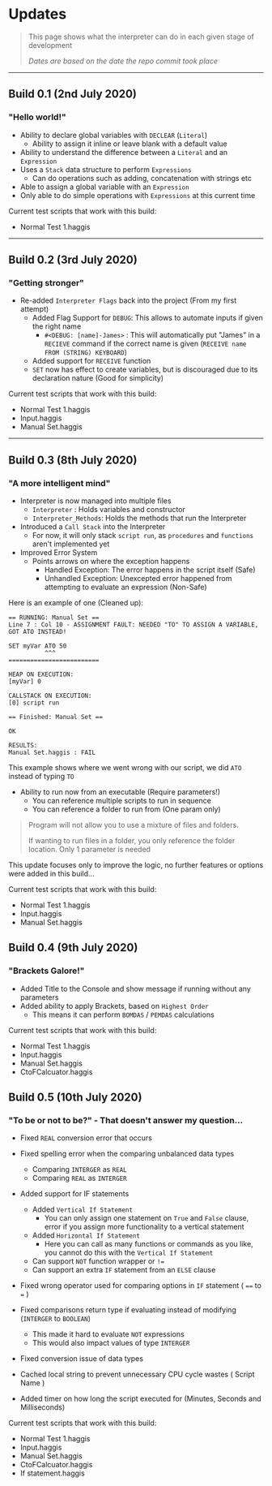 # Updates

> This page shows what the interpreter can do in each given stage of development
>
> *Dates are based on the date the repo commit took place*

------

## Build 0.1 (2nd July 2020)

### "Hello world!"

- Ability to declare global variables with `DECLEAR` (`Literal`)
  - Ability to assign it inline or leave blank with a default value
- Ability to understand the difference between a `Literal` and an `Expression`
- Uses a `Stack` data structure to perform `Expressions`
  - Can do operations such as adding, concatenation with strings etc
- Able to assign a global variable with an `Expression`
- Only able to do simple operations with `Expressions` at this current time



Current test scripts that work with this build:

- Normal Test 1.haggis

------

## Build 0.2 (3rd July 2020)

### "Getting stronger"

- Re-added `Interpreter Flags` back into the project (From my first attempt)
  - Added Flag Support for `DEBUG`: This allows to automate inputs if given the right name
    - `#<DEBUG: [name]-James>` : This will automatically put "James" in a `RECIEVE` command if the correct name is given (`RECEIVE name FROM (STRING) KEYBOARD`)
  - Added support for `RECEIVE` function
  - `SET` now has effect to create variables, but is discouraged due to its declaration nature (Good for simplicity)



Current test scripts that work with this build:

- Normal Test 1.haggis
- Input.haggis
- Manual Set.haggis

------

## Build 0.3 (8th July 2020)

### "A more intelligent mind"

- Interpreter is now managed into multiple files
  - `Interpreter` : Holds variables and constructor
  - `Interpreter_Methods`: Holds the methods that run the Interpreter
- Introduced a `Call Stack` into the Interpreter
  - For now, it will only stack `script run`, as `procedures` and `functions` aren't implemented yet
- Improved Error System
  - Points arrows on where the exception happens
    - Handled Exception: The error happens in the script itself (Safe)
    - Unhandled Exception: Unexcepted error happened from attempting to evaluate an expression (Non-Safe)

Here is an example of one (Cleaned up):

```
== RUNNING: Manual Set ==
Line 7 : Col 10 - ASSIGNMENT FAULT: NEEDED "TO" TO ASSIGN A VARIABLE, GOT ATO INSTEAD!

SET myVar ATO 50
          ^^^
=========================

HEAP ON EXECUTION:
[myVar] 0

CALLSTACK ON EXECUTION:
[0] script run

== Finished: Manual Set ==

OK

RESULTS:
Manual Set.haggis : FAIL
```

This example shows where we went wrong with our script, we did `ATO` instead of typing `TO`

- Ability to run now from an executable (Require parameters!)
  - You can reference multiple scripts to run in sequence
  - You can reference a folder to run from (One param only)

> Program will not allow you to use a mixture of files and folders.
>
> If wanting to run files in a folder, you only reference the folder location. Only 1 parameter is needed



This update focuses only to improve the logic, no further features or options were added in this build...



Current test scripts that work with this build:

- Normal Test 1.haggis
- Input.haggis
- Manual Set.haggis

## Build 0.4 (9th July 2020)

### "Brackets Galore!"

- Added Title to the Console and show message if running without any parameters
- Added ability to apply Brackets, based on `Highest Order`
  - This means it can perform `BOMDAS` / `PEMDAS` calculations

Current test scripts that work with this build:

- Normal Test 1.haggis
- Input.haggis
- Manual Set.haggis
- CtoFCalcuator.haggis

## Build 0.5 (10th July 2020)

### "To be or not to be?" - That doesn't answer my question...

- Fixed `REAL` conversion error that occurs
- Fixed spelling error when the comparing unbalanced data types
  - Comparing `INTERGER` as `REAL`
  - Comparing `REAL` as `INTERGER`
- Added support for IF statements
  - Added `Vertical If Statement`
    - You can only assign one statement on `True` and `False` clause, error if you assign more functionality to a vertical statement
  - Added `Horizontal If Statement`
    - Here you can call as many functions or commands as you like, you cannot do this with the `Vertical If Statement`
  - Can support `NOT` function wrapper or `!=`
  - Can support an extra `IF` statement from an `ELSE` clause
- Fixed wrong operator used for comparing options in `IF` statement ( `==` to `=` )
- Fixed comparisons return type if evaluating instead of modifying (`INTERGER` to `BOOLEAN`)
  - This made it hard to evaluate `NOT` expressions
  - This would also impact values of type `INTERGER`

- Fixed conversion issue of data types
- Cached local string to prevent unnecessary CPU cycle wastes ( Script Name )
- Added timer on how long the script executed for (Minutes, Seconds and Milliseconds)

Current test scripts that work with this build:

- Normal Test 1.haggis
- Input.haggis
- Manual Set.haggis
- CtoFCalcuator.haggis
- If statement.haggis